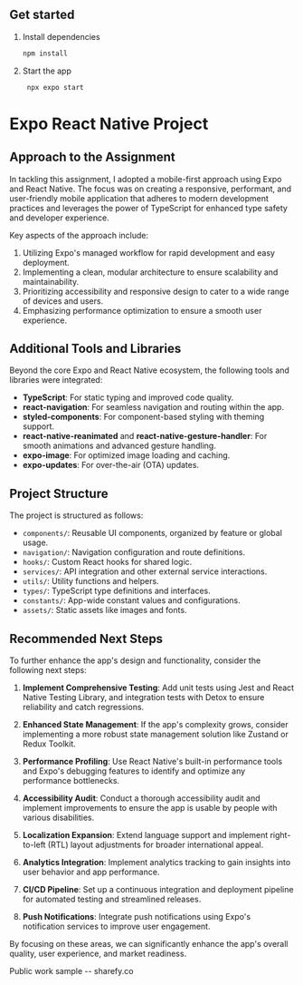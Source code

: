 ## Get started

1. Install dependencies

   ```bash
   npm install
   ```

2. Start the app

   ```bash
    npx expo start
   ```

# Expo React Native Project

## Approach to the Assignment

In tackling this assignment, I adopted a mobile-first approach using Expo and React Native. The focus was on creating a responsive, performant, and user-friendly mobile application that adheres to modern development practices and leverages the power of TypeScript for enhanced type safety and developer experience.

Key aspects of the approach include:

1. Utilizing Expo's managed workflow for rapid development and easy deployment.
2. Implementing a clean, modular architecture to ensure scalability and maintainability.
3. Prioritizing accessibility and responsive design to cater to a wide range of devices and users.
4. Emphasizing performance optimization to ensure a smooth user experience.

## Additional Tools and Libraries

Beyond the core Expo and React Native ecosystem, the following tools and libraries were integrated:

- **TypeScript**: For static typing and improved code quality.
- **react-navigation**: For seamless navigation and routing within the app.
- **styled-components**: For component-based styling with theming support.
- **react-native-reanimated** and **react-native-gesture-handler**: For smooth animations and advanced gesture handling.
- **expo-image**: For optimized image loading and caching.
- **expo-updates**: For over-the-air (OTA) updates.

## Project Structure

The project is structured as follows:


- `components/`: Reusable UI components, organized by feature or global usage.
- `navigation/`: Navigation configuration and route definitions.
- `hooks/`: Custom React hooks for shared logic.
- `services/`: API integration and other external service interactions.
- `utils/`: Utility functions and helpers.
- `types/`: TypeScript type definitions and interfaces.
- `constants/`: App-wide constant values and configurations.
- `assets/`: Static assets like images and fonts.

## Recommended Next Steps

To further enhance the app's design and functionality, consider the following next steps:

1. **Implement Comprehensive Testing**: Add unit tests using Jest and React Native Testing Library, and integration tests with Detox to ensure reliability and catch regressions.

2. **Enhanced State Management**: If the app's complexity grows, consider implementing a more robust state management solution like Zustand or Redux Toolkit.

3. **Performance Profiling**: Use React Native's built-in performance tools and Expo's debugging features to identify and optimize any performance bottlenecks.

4. **Accessibility Audit**: Conduct a thorough accessibility audit and implement improvements to ensure the app is usable by people with various disabilities.

5. **Localization Expansion**: Extend language support and implement right-to-left (RTL) layout adjustments for broader international appeal.

6. **Analytics Integration**: Implement analytics tracking to gain insights into user behavior and app performance.

7. **CI/CD Pipeline**: Set up a continuous integration and deployment pipeline for automated testing and streamlined releases.

8. **Push Notifications**: Integrate push notifications using Expo's notification services to improve user engagement.

By focusing on these areas, we can significantly enhance the app's overall quality, user experience, and market readiness.


Public work sample -- sharefy.co
